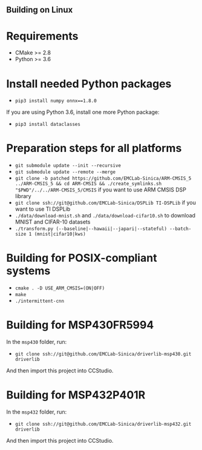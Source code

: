 ## Building on Linux

# Requirements

* CMake >= 2.8
* Python >= 3.6

# Install needed Python packages

* `pip3 install numpy onnx==1.8.0`

If you are using Python 3.6, install one more Python package:

* `pip3 install dataclasses`

# Preparation steps for all platforms

* `git submodule update --init --recursive`
* `git submodule update --remote --merge`
* `git clone -b patched https://github.com/EMCLab-Sinica/ARM-CMSIS_5 ../ARM-CMSIS_5 && cd ARM-CMSIS && ./create_symlinks.sh "$PWD"/../../ARM-CMSIS_5/CMSIS` if you want to use ARM CMSIS DSP library
* `git clone ssh://git@github.com/EMCLab-Sinica/DSPLib TI-DSPLib` if you want to use TI DSPLib
* `./data/download-mnist.sh` and `./data/download-cifar10.sh` to download MNIST and CIFAR-10 datasets
* `./transform.py (--baseline|--hawaii|--japari|--stateful) --batch-size 1 (mnist|cifar10|kws)`

# Building for POSIX-compliant systems

* `cmake . -D USE_ARM_CMSIS=(ON|OFF)`
* `make`
* `./intermittent-cnn`

# Building for MSP430FR5994

In the `msp430` folder, run:

* `git clone ssh://git@github.com/EMCLab-Sinica/driverlib-msp430.git driverlib`

And then import this project into CCStudio.

# Building for MSP432P401R

In the `msp432` folder, run:

* `git clone ssh://git@github.com/EMCLab-Sinica/driverlib-msp432.git driverlib`

And then import this project into CCStudio.
